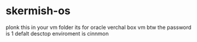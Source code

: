 # skermish-os
plonk this in your vm folder
its for oracle verchal box vm btw
the password is 1
defalt desctop enviroment is  cinnmon
